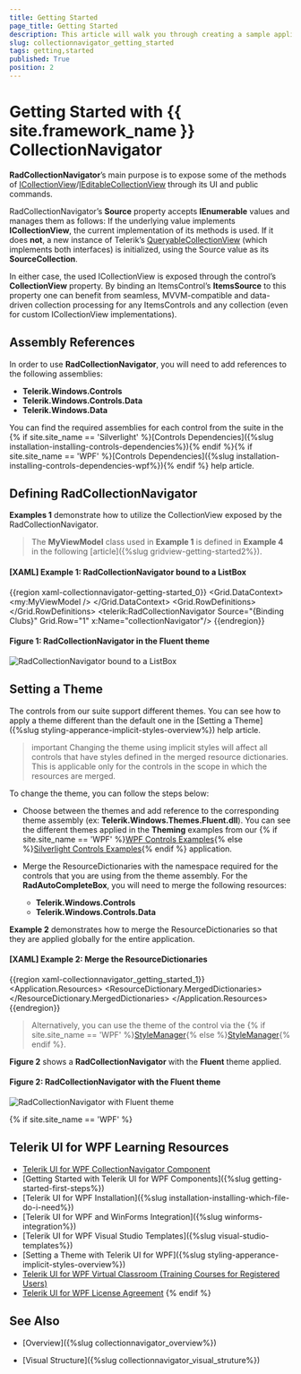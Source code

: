 ```yaml
---
title: Getting Started
page_title: Getting Started
description: This article will walk you through creating a sample application using the RadCollectionNavigator.
slug: collectionnavigator_getting_started
tags: getting,started
published: True
position: 2
---
```


# Getting Started with {{ site.framework_name }} CollectionNavigator

__RadCollectionNavigator__’s main purpose is to expose some of the methods of [ICollectionView](https://docs.microsoft.com/en-us/dotnet/api/system.componentmodel.icollectionview?view=netframework-4.8)/[IEditableCollectionView](https://docs.microsoft.com/en-us/dotnet/api/system.componentmodel.ieditablecollectionview?view=netframework-4.8) through its UI and public commands.

RadCollectionNavigator’s __Source__ property accepts __IEnumerable__ values and manages them as follows: If the underlying value implements __ICollectionView__, the current implementation of its methods is used. If it does __not__, a new instance of Telerik’s [QueryableCollectionView](https://docs.telerik.com/devtools/wpf/api/telerik.windows.data.queryablecollectionview) (which implements both interfaces) is initialized, using the Source value as its __SourceCollection__.

In either case, the used ICollectionView is exposed through the control’s __CollectionView__ property. By binding an ItemsControl’s __ItemsSource__ to this property one can benefit from seamless, MVVM-compatible and data-driven collection processing for any ItemsControls and any collection (even for custom ICollectionView implementations).

## Assembly References

In order to use __RadCollectionNavigator__, you will need to add references to the following assemblies:
* __Telerik.Windows.Controls__
* __Telerik.Windows.Controls.Data__
* __Telerik.Windows.Data__

You can find the required assemblies for each control from the suite in the {% if site.site_name == 'Silverlight' %}[Controls Dependencies]({%slug installation-installing-controls-dependencies%}){% endif %}{% if site.site_name == 'WPF' %}[Controls Dependencies]({%slug installation-installing-controls-dependencies-wpf%}){% endif %} help article.

## Defining RadCollectionNavigator

__Examples 1__ demonstrate how to utilize the CollectionView exposed by the RadCollectionNavigator.

> The __MyViewModel__ class used in __Example 1__ is defined in __Example 4__ in the following [article]({%slug gridview-getting-started2%}).

#### __[XAML] Example 1: RadCollectionNavigator bound to a ListBox__

{{region xaml-collectionnavigator-getting-started_0}}
	<Grid x:Name="LayoutRoot"
		  Background="White">
		<Grid.DataContext>
			<my:MyViewModel />
		</Grid.DataContext>
		<Grid.RowDefinitions>
			<RowDefinition Height="*"/>
			<RowDefinition Height="Auto" />
		</Grid.RowDefinitions>
		<ListBox
			DisplayMemberPath="Name"
			SelectedItem="{Binding ElementName=collectionNavigator, Path=CurrentItem, Mode=TwoWay}"
			ItemsSource="{Binding ElementName=collectionNavigator, Path=CollectionView}" />
		<telerik:RadCollectionNavigator
			Source="{Binding Clubs}"
			Grid.Row="1"
			x:Name="collectionNavigator"/>
	</Grid>
{{endregion}}

#### __Figure 1: RadCollectionNavigator in the Fluent theme__

![RadCollectionNavigator bound to a ListBox](images/collectionnavigator-getting-started.png)

## Setting a Theme

The controls from our suite support different themes. You can see how to apply a theme different than the default one in the [Setting a Theme]({%slug styling-apperance-implicit-styles-overview%}) help article.

>important Changing the theme using implicit styles will affect all controls that have styles defined in the merged resource dictionaries. This is applicable only for the controls in the scope in which the resources are merged. 

To change the theme, you can follow the steps below:

* Choose between the themes and add reference to the corresponding theme assembly (ex: **Telerik.Windows.Themes.Fluent.dll**). You can see the different themes applied in the **Theming** examples from our {% if site.site_name == 'WPF' %}[WPF Controls Examples](https://demos.telerik.com/wpf/){% else %}[Silverlight Controls Examples](https://demos.telerik.com/silverlight/#CollectionNavigator/Theming){% endif %} application.

* Merge the ResourceDictionaries with the namespace required for the controls that you are using from the theme assembly. For the __RadAutoCompleteBox__, you will need to merge the following resources:

	* __Telerik.Windows.Controls__
	* __Telerik.Windows.Controls.Data__

__Example 2__ demonstrates how to merge the ResourceDictionaries so that they are applied globally for the entire application.

#### __[XAML] Example 2: Merge the ResourceDictionaries__  
{{region xaml-collectionnavigator_getting_started_1}}
	<Application.Resources>
		<ResourceDictionary>
			<ResourceDictionary.MergedDictionaries>
				<ResourceDictionary Source="/Telerik.Windows.Themes.Fluent;component/Themes/System.Windows.xaml"/>
				<ResourceDictionary Source="/Telerik.Windows.Themes.Fluent;component/Themes/Telerik.Windows.Controls.xaml"/>
				<ResourceDictionary Source="/Telerik.Windows.Themes.Fluent;component/Themes/Telerik.Windows.Controls.Data.xaml"/>
			</ResourceDictionary.MergedDictionaries>
		</ResourceDictionary>
	</Application.Resources>
{{endregion}}

>Alternatively, you can use the theme of the control via the {% if site.site_name == 'WPF' %}[StyleManager](https://docs.telerik.com/devtools/wpf/styling-and-appearance/stylemanager/common-styling-apperance-setting-theme-wpf){% else %}[StyleManager](https://docs.telerik.com/devtools/silverlight/styling-and-appearance/stylemanager/common-styling-apperance-setting-theme){% endif %}.

__Figure 2__ shows a __RadCollectionNavigator__ with the **Fluent** theme applied.
	
#### __Figure 2: RadCollectionNavigator with the Fluent theme__
![RadCollectionNavigator with Fluent theme](images/radcollectionnavigator-setting-theme.png)

{% if site.site_name == 'WPF' %}
## Telerik UI for WPF Learning Resources

* [Telerik UI for WPF CollectionNavigator Component](https://www.telerik.com/products/wpf/collection-navigator.aspx)
* [Getting Started with Telerik UI for WPF Components]({%slug getting-started-first-steps%})
* [Telerik UI for WPF Installation]({%slug installation-installing-which-file-do-i-need%})
* [Telerik UI for WPF and WinForms Integration]({%slug winforms-integration%})
* [Telerik UI for WPF Visual Studio Templates]({%slug visual-studio-templates%})
* [Setting a Theme with Telerik UI for WPF]({%slug styling-apperance-implicit-styles-overview%})
* [Telerik UI for WPF Virtual Classroom (Training Courses for Registered Users)](https://learn.telerik.com/learn/course/external/view/elearning/16/telerik-ui-for-wpf) 
* [Telerik UI for WPF License Agreement](https://www.telerik.com/purchase/license-agreement/wpf-dlw-s)
{% endif %}

## See Also

* [Overview]({%slug collectionnavigator_overview%})

* [Visual Structure]({%slug collectionnavigator_visual_struture%})
